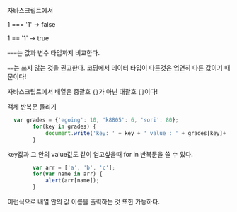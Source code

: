 자바스크립트에서

1 === '1' -> false

1 == '1' -> true

`===`는 값과 변수 타입까지 비교한다.

`==`는 쓰지 않는 것을 권고한다. 코딩에서 데이터 타입이 다른것은 엄연히 다른 값이기 때문이다!



자바스크립트에서 배열은 중괄호 `{}`가 아닌 대괄호 `[]`이다!



객체 반복문 돌리기

```javascript
  var grades = {'egoing': 10, 'k8805': 6, 'sori': 80};
        for(key in grades) {
            document.write('key: ' + key + ' value : ' + grades[key]+ '<br>');
        }
```

key값과 그 안의 value값도 같이 얻고싶을때 for in 반복문을 쓸 수 있다.



```javascript
        var arr = ['a', 'b', 'c'];
        for(var name in arr) {
            alert(arr[name]);
        } 
```

이런식으로 배열 안의 값 이름을 출력하는 것 또한 가능하다.